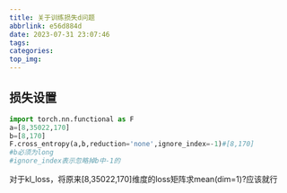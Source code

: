 ```yaml
---
title: 关于训练损失d问题
abbrlink: e56d884d
date: 2023-07-31 23:07:46
tags:
categories:
top_img:
---
```


## 损失设置

```python
import torch.nn.functional as F
a=[8,35022,170]
b=[8,170]
F.cross_entropy(a,b,reduction='none',ignore_index=-1)#[8,170]
#b必须为long
#ignore_index表示忽略掉b中-1的
```

对于kl_loss，将原来[8,35022,170]维度的loss矩阵求mean(dim=1)?应该就行